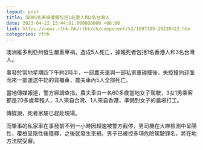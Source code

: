 ```yaml
---
layout: post
title: 澳洲5死車禍據報包括1名港人和3名台灣人
date: 2023-04-22 15:44:01.000000000 +08:00
link: https://news.rthk.hk/rthk/ch/component/k2/1697399-20230422.htm
categories: rthk
---
```


澳洲維多利亞州發生嚴重車禍，造成5人死亡，據報死者包括1名香港人和3名台灣人。

事發於當地星期四下午約2時半，一部農夫車與一部私家車碰撞後，失控撞向迎面而來一部運送牛奶的貨櫃車，農夫車內5人全部死亡。

當地傳媒報道，警方經調查指，農夫車由一名60多歲當地女子駕駛，3女1男乘客都是20多歲年輕人，3人來自台灣、1人來自香港，準備到女子的農場打工。

傳媒說，死者家屬已趕赴現場。

而肇事的私家車在事發前不到一小時因超速被警方截停，男司機在大麻檢測中呈陽性，覆檢呈陰性後獲釋，之後就發生車禍，男子已被控多項危險駕駛罪名，將在地方法院受審。
